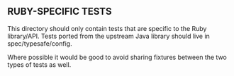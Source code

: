 ## RUBY-SPECIFIC TESTS

This directory should only contain tests that are specific to the Ruby library/API.
Tests ported from the upstream Java library should live in spec/typesafe/config.

Where possible it would be good to avoid sharing fixtures between the two types
of tests as well.
